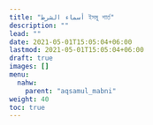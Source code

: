 ```yaml
---
title: "أسماء الشرط ইসমু শার্ত"
description: ""
lead: ""
date: 2021-05-01T15:05:04+06:00
lastmod: 2021-05-01T15:05:04+06:00
draft: true
images: []
menu: 
  nahw:
    parent: "aqsamul_mabni"
weight: 40
toc: true
---
```



